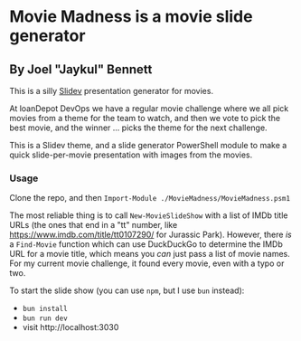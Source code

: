 # Movie Madness is a movie slide generator
## By Joel "Jaykul" Bennett

This is a silly [Slidev](https://sli.dev/) presentation generator for movies.

At loanDepot DevOps we have a regular movie challenge where we all pick movies from a theme for the team to watch, and then we vote to pick the best movie, and the winner ... picks the theme for the next challenge.

This is a Slidev theme, and a slide generator PowerShell module to make a quick slide-per-movie presentation with images from the movies.

### Usage

Clone the repo, and then `Import-Module ./MovieMadness/MovieMadness.psm1`

The most reliable thing is to call `New-MovieSlideShow` with a list of IMDb title URLs (the ones that end in a "tt" number, like https://www.imdb.com/title/tt0107290/ for Jurassic Park).  However, there _is_ a `Find-Movie` function which can use DuckDuckGo to determine the IMDb URL for a movie title, which means you _can_ just pass a list of movie names. For my current movie challenge, it found every movie, even with a typo or two.

To start the slide show (you can use `npm`, but I use `bun` instead):

- `bun install`
- `bun run dev`
- visit http://localhost:3030

